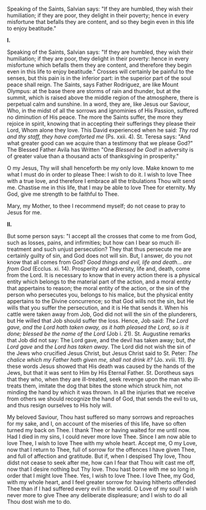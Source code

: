 
Speaking of the Saints, Salvian says: \"If they are humbled, they wish their humiliation; if they are poor, they delight in their poverty; hence in every misfortune that befalls they are content, and so they begin even in this life to enjoy beatitude.\"

**I\.**

Speaking of the Saints, Salvian says: \"If they are humbled, they wish their humiliation; if they are poor, they delight in their poverty: hence in every misfortune which befalls them they are content, and therefore they begin even in this life to enjoy beatitude.\" Crosses will certainly be painful to the senses, but this pain is in the inferior part: in the superior part of the soul peace shall reign. The Saints, says Father Rodriguez, are like Mount Olympus: at the base there are storms of rain and thunder, but at the summit, which is raised above the middle region of the atmosphere, there is perpetual calm and sunshine. In a word, they are, like Jesus our Saviour, Who, in the midst of all the sorrows and ignominies of His Passion, suffered no diminution of His peace. The more the Saints suffer, the more they rejoice in spirit, knowing that in accepting their sufferings they please their Lord, Whom alone they love. This David experienced when he said: *Thy rod and thy staff, they have comforted me* (Ps. xxii. 4). St. Teresa says: \"And what greater good can we acquire than a testimony that we please God?\" The Blessed Father Avila has Written \"One *Blessed be God!* in adversity is of greater value than a thousand acts of thanksgiving in prosperity.\"

O my Jesus, Thy will shall henceforth be my only love. Make known to me what I must do in order to please Thee: I wish to do it. I wish to love Thee with a true love, and therefore I embrace all the tribulations Thou wilt send me. Chastise me in this life, that I may be able to love Thee for eternity. My God, give me strength to be faithful to Thee.

Mary, my Mother, to thee I recommend myself; do not cease to pray to Jesus for me.

**II\.**

But some person says: \"I accept all the crosses that come to me from God, such as losses, pains, and infirmities; but how can I bear so much ill-treatment and such unjust persecution? They that thus persecute me are certainly guilty of sin, and God does not will sin. But, I answer, do you not know that all comes from God? *Good things and evil, life and death... are from God* (Ecclus. xi. 14). Prosperity and adversity, life and, death, come from the Lord. It is necessary to know that in every action there is a physical entity which belongs to the material part of the action, and a moral entity that appertains to reason; the moral entity of the action, or the sin of the person who persecutes you, belongs to his malice, but the physical entity appertains to the Divine concurrence; so that God wills not the sin, but He wills that you suffer the persecution, and it is He that sends it. When his cattle were taken away from Job, God did not will the sin of the plunderers, but He willed that Job should suffer the loss. Hence, Job said: *The Lord gave, and the Lord hath taken away, as it hath pleased the Lord, so is it done; blessed be the name of the Lord* (Job i. 21). St. Augustine remarks that Job did not say: The Lord gave, and the devil has taken away; but, *the Lord gave* and *the Lord has taken away*. The Lord did not wish the sin of the Jews who crucified Jesus Christ, but Jesus Christ said to St. Peter: *The chalice which my Father hath given me, shall not drink it?* (Jo. xviii. 11). By these words Jesus showed that His death was caused by the hands of the Jews, but that it was sent to Him by His Eternal Father. St. Dorotheus says that they who, when they are ill-treated, seek revenge upon the man who ill-treats them, imitate the dog that bites the stone which struck him, not minding the hand by which it was thrown. In all the injuries that we receive from others we should recognize the hand of God, that sends the evil to us, and thus resign ourselves to His holy will.

My beloved Saviour, Thou hast suffered so many sorrows and reproaches for my sake, and I, on account of the miseries of this life, have so often turned my back on Thee. I thank Thee or having waited for me until now. Had I died in my sins, I could never more love Thee. Since I am now able to love Thee, I wish to love Thee with my whole heart. Accept me, O my Love, now that I return to Thee, full of sorrow for the offences I have given Thee, and full of affection and gratitude. But if, when I despised Thy love, Thou didst not cease to seek after me, how can I fear that Thou wilt cast me off, now that I desire nothing but Thy love. Thou hast borne with me so long in order that I might love Thee. Yes, I wish to love Thee. I love Thee, my God, with my whole heart, and I feel greater sorrow for having hitherto offended Thee than if I had suffered every evil in the world. O Love of my soul! I wish never more to give Thee any deliberate displeasure; and I wish to do all Thou dost wish me to do.


